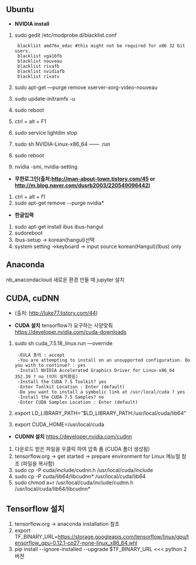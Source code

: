 
## Ubuntu

* **NVIDIA install**


1. sudo gedit /etc/modprobe.d/blacklist.conf

		blacklist amd76x_edac #this might not be required for x86 32 bit users.
		blacklist vga16fb
		blacklist nouveau
		blacklist rivafb
		blacklist nvidiafb
		blacklist rivatv
    
2. sudo apt-get —purge remove xserver-xorg-video-nouveau
3. sudo update-initramfs -u
4. sudo reboot
5. ctrl + alt + F1
6. sudo service lightdm stop
7. sudo sh NVIDIA-Linux-x86_64 —— .run
8. sudo reboot
9. nvidia -smi, nvidia-setting


* **무한로그인(출처:http://man-about-town.tistory.com/45 or http://m.blog.naver.com/dusrb2003/220549096442)**


1. ctrl + alt + f1
2. sudo apt-get remove --purge nvidia*


* **한글입력**

1. sudo apt-get install ibus ibus-hangul
2. sudoreboot
3. ibus-setup -> korean(hangul)선택
4. system setting ->keyboard -> input source korean(Hangul)(Ibus) only


## Anaconda

nb_anacondacloud
새로운 환경 만들 때 jupyter 설치

## CUDA, cuDNN

* (출처: http://luke77.tistory.com/44)


* **CUDA 설치** tensorflow가 요구하는 사양맞춰 https://developer.nvidia.com/cuda-downloads


1. sudo sh cuda_7.5.18_linux.run —override


	    -EULA 동의 : accept
	    -You are attempting to install on an unsupported configuration. Do you with to continue? : yes
	    -Install NVIDIA Accelerated Graphics Driver for Linux-x86_64 352.39 ? no (이미 설치했음)
	    -Install the CUDA 7.5 Toolkit? yes
	    -Enter Toolkit Location : Enter (default)
	    -Do you want to install a symbolic link at /usr/local/cuda ? yes
	    -Install the CUDA 7.5 Samples? no
	    -Enter CUDA Samples Location : Enter (default)
    
    
2. export LD_LIBRARY_PATH=”$LD_LIBRARY_PATH:/usr/local/cuda/lib64”
3. export CUDA_HOME=/usr/local/cuda


* **CUDNN 설치** https://developer.nvidia.com/cudnn


1. 다운로드 받은 파일을 우클릭 하여 압축 품 (CUDA 폴더 생성됨)
2. tensorflow.org -> get started -> prepare environment for Linux 메뉴얼 참조 (파일을 복사함)
3. sudo cp -P cuda/include/cudnn.h /usr/local/cuda/include
4. sudo cp -P cuda/lib64/libcudnn* /usr/local/cuda/lib64
5. sudo chmod a+r /usr/local/cuda/include/cudnn.h /usr/local/cuda/lib64/libcudnn*


## Tensorflow 설치


1. tensorflow.org -> anaconda installation 참조
2. export TF_BINARY_URL=https://storage.googleapis.com/tensorflow/linux/gpu/tensorflow_gpu-0.12.1-cp27-none-linux_x86_64.whl 
3. pip install --ignore-installed --upgrade $TF_BINARY_URL    <<< python 2버젼

